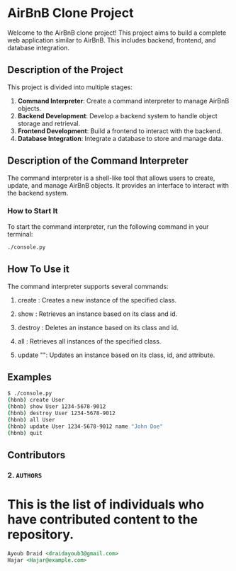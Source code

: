 # AirBnB Clone Project

Welcome to the AirBnB clone project! This project aims to build a complete web application similar to AirBnB. This includes backend, frontend, and database integration.

## Description of the Project

This project is divided into multiple stages:
1. **Command Interpreter**: Create a command interpreter to manage AirBnB objects.
2. **Backend Development**: Develop a backend system to handle object storage and retrieval.
3. **Frontend Development**: Build a frontend to interact with the backend.
4. **Database Integration**: Integrate a database to store and manage data.

## Description of the Command Interpreter

The command interpreter is a shell-like tool that allows users to create, update, and manage AirBnB objects. It provides an interface to interact with the backend system.

### How to Start It

To start the command interpreter, run the following command in your terminal:

```bash
./console.py
```
## How To Use it
The command interpreter supports several commands:

1. create <class>: Creates a new instance of the specified class.

2. show <class> <id>: Retrieves an instance based on its class and id.

3. destroy <class> <id>: Deletes an instance based on its class and id.

4. all <class>: Retrieves all instances of the specified class.

5. update <class> <id> <attribute name> "<attribute value>": Updates an instance based on its class, id, and attribute.
## Examples
```bash
$ ./console.py
(hbnb) create User
(hbnb) show User 1234-5678-9012
(hbnb) destroy User 1234-5678-9012
(hbnb) all User
(hbnb) update User 1234-5678-9012 name "John Doe"
(hbnb) quit
```
## Contributors

### 2. `AUTHORS`




# This is the list of individuals who have contributed content to the repository.
```markdown
Ayoub Draid <draidayoub3@gmail.com>
Hajar <Hajar@example.com>
```
